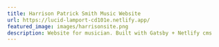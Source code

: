 ```yaml
---
title: Harrison Patrick Smith Music Website
url: https://lucid-lamport-cd101e.netlify.app/
featured_image: images/harrisonsite.png
description: Website for musician. Built with Gatsby + Netlify cms
---
```

